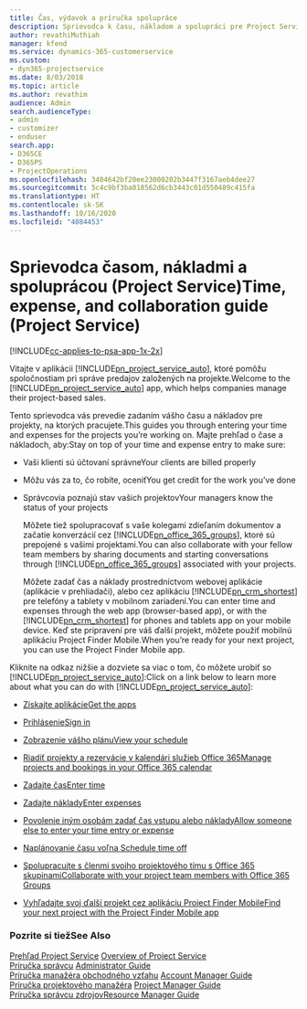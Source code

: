 ```yaml
---
title: Čas, výdavok a príručka spolupráce
description: Sprievodca k času, nákladom a spolupráci pre Project Service
author: revathiMuthiah
manager: kfend
ms.service: dynamics-365-customerservice
ms.custom:
- dyn365-projectservice
ms.date: 8/03/2018
ms.topic: article
ms.author: revathim
audience: Admin
search.audienceType:
- admin
- customizer
- enduser
search.app:
- D365CE
- D365PS
- ProjectOperations
ms.openlocfilehash: 3404642bf20ee23000202b3447f3167aeb4dee27
ms.sourcegitcommit: 5c4c9bf3ba018562d6cb3443c01d550489c415fa
ms.translationtype: HT
ms.contentlocale: sk-SK
ms.lasthandoff: 10/16/2020
ms.locfileid: "4084453"
---
```

# <a name="time-expense-and-collaboration-guide-project-service"></a><span data-ttu-id="0eb08-103">Sprievodca časom, nákladmi a spoluprácou (Project Service)</span><span class="sxs-lookup"><span data-stu-id="0eb08-103">Time, expense, and collaboration guide (Project Service)</span></span>

[!INCLUDE[cc-applies-to-psa-app-1x-2x](../includes/cc-applies-to-psa-app-1x-2x.md)]

<span data-ttu-id="0eb08-104">Vitajte v aplikácii [!INCLUDE[pn_project_service_auto](../includes/pn-project-service-auto.md)], ktoré pomôžu spoločnostiam pri správe predajov založených na projekte.</span><span class="sxs-lookup"><span data-stu-id="0eb08-104">Welcome to the [!INCLUDE[pn_project_service_auto](../includes/pn-project-service-auto.md)] app, which helps companies manage their project-based sales.</span></span> 
  
 <span data-ttu-id="0eb08-105">Tento sprievodca vás prevedie zadaním vášho času a nákladov pre projekty, na ktorých pracujete.</span><span class="sxs-lookup"><span data-stu-id="0eb08-105">This guides you through entering your time and expenses for the projects you’re working on.</span></span> <span data-ttu-id="0eb08-106">Majte prehľad o čase a nákladoch, aby:</span><span class="sxs-lookup"><span data-stu-id="0eb08-106">Stay on top of your time and expense entry to make sure:</span></span>  
  
- <span data-ttu-id="0eb08-107">Vaši klienti sú účtovaní správne</span><span class="sxs-lookup"><span data-stu-id="0eb08-107">Your clients are billed properly</span></span>  
  
- <span data-ttu-id="0eb08-108">Môžu vás za to, čo robíte, oceniť</span><span class="sxs-lookup"><span data-stu-id="0eb08-108">You get credit for the work you’ve done</span></span>  
  
- <span data-ttu-id="0eb08-109">Správcovia poznajú stav vašich projektov</span><span class="sxs-lookup"><span data-stu-id="0eb08-109">Your managers know the status of your projects</span></span>  
  
  <span data-ttu-id="0eb08-110">Môžete tiež spolupracovať s vaše kolegami zdieľaním dokumentov a začatie konverzácií cez [!INCLUDE[pn_office_365_groups](../includes/pn-office-365-groups.md)], ktoré sú prepojené s vašimi projektami.</span><span class="sxs-lookup"><span data-stu-id="0eb08-110">You can also collaborate with your fellow team members by sharing documents and starting conversations through [!INCLUDE[pn_office_365_groups](../includes/pn-office-365-groups.md)] associated with your projects.</span></span>  
  
  <span data-ttu-id="0eb08-111">Môžete zadať čas a náklady prostredníctvom webovej aplikácie (aplikácie v prehliadači), alebo cez aplikáciu [!INCLUDE[pn_crm_shortest](../includes/pn-crm-shortest.md)] pre telefóny a tablety v mobilnom zariadení.</span><span class="sxs-lookup"><span data-stu-id="0eb08-111">You can enter time and expenses through the web app (browser-based app), or with the [!INCLUDE[pn_crm_shortest](../includes/pn-crm-shortest.md)] for phones and tablets app on your mobile device.</span></span> <span data-ttu-id="0eb08-112">Keď ste pripravení pre váš ďalší projekt, môžete použiť mobilnú aplikáciu Project Finder Mobile.</span><span class="sxs-lookup"><span data-stu-id="0eb08-112">When you’re ready for your next project, you can use the Project Finder Mobile app.</span></span>  
  
<span data-ttu-id="0eb08-113">Kliknite na odkaz nižšie a dozviete sa viac o tom, čo môžete urobiť so [!INCLUDE[pn_project_service_auto](../includes/pn-project-service-auto.md)]:</span><span class="sxs-lookup"><span data-stu-id="0eb08-113">Click on a link below to learn more about what you can do with [!INCLUDE[pn_project_service_auto](../includes/pn-project-service-auto.md)]:</span></span>  
  
-   [<span data-ttu-id="0eb08-114">Získajte aplikácie</span><span class="sxs-lookup"><span data-stu-id="0eb08-114">Get the apps</span></span>](../psa/get-apps.md)  
  
-   [<span data-ttu-id="0eb08-115">Prihlásenie</span><span class="sxs-lookup"><span data-stu-id="0eb08-115">Sign in</span></span>](../psa/sign-in.md)  
  
-   [<span data-ttu-id="0eb08-116">Zobrazenie vášho plánu</span><span class="sxs-lookup"><span data-stu-id="0eb08-116">View your schedule</span></span>](../psa/view-schedule.md)  
  
-   [<span data-ttu-id="0eb08-117">Riadiť projekty a rezervácie v kalendári služieb Office 365</span><span class="sxs-lookup"><span data-stu-id="0eb08-117">Manage projects and bookings in your Office 365 calendar</span></span>](../psa/manage-project-bookings-office-365-calendar.md)  
  
-   [<span data-ttu-id="0eb08-118">Zadajte čas</span><span class="sxs-lookup"><span data-stu-id="0eb08-118">Enter time</span></span>](../psa/enter-time.md)  
  
-   [<span data-ttu-id="0eb08-119">Zadajte náklady</span><span class="sxs-lookup"><span data-stu-id="0eb08-119">Enter expenses</span></span>](../psa/enter-expenses.md)  
  
-   [<span data-ttu-id="0eb08-120">Povolenie iným osobám zadať čas vstupu alebo náklady</span><span class="sxs-lookup"><span data-stu-id="0eb08-120">Allow someone else to enter your time entry or expense</span></span>](../psa/allow-someone-else-enter-time-entry-expense.md)  
  
-   [<span data-ttu-id="0eb08-121">Naplánovanie času voľna </span><span class="sxs-lookup"><span data-stu-id="0eb08-121">Schedule time off</span></span>](../psa/schedule-time-off.md)  
  
-   [<span data-ttu-id="0eb08-122">Spolupracujte s členmi svojho projektového tímu s Office 365 skupinami</span><span class="sxs-lookup"><span data-stu-id="0eb08-122">Collaborate with your project team members with Office 365 Groups</span></span>](../psa/collaborate-project-team-members-office-365-groups.md)  
  
-   [<span data-ttu-id="0eb08-123">Vyhľadajte svoj ďalší projekt cez aplikáciu Project Finder Mobile</span><span class="sxs-lookup"><span data-stu-id="0eb08-123">Find your next project with the Project Finder Mobile app</span></span>](../psa/find-next-project-finder-mobile-app.md)  
  
### <a name="see-also"></a><span data-ttu-id="0eb08-124">Pozrite si tiež</span><span class="sxs-lookup"><span data-stu-id="0eb08-124">See Also</span></span>  
 <span data-ttu-id="0eb08-125">[Prehľad Project Service](../psa/overview.md) </span><span class="sxs-lookup"><span data-stu-id="0eb08-125">[Overview of Project Service](../psa/overview.md) </span></span>  
 <span data-ttu-id="0eb08-126">[Príručka správcu](../psa/admin-guide.md) </span><span class="sxs-lookup"><span data-stu-id="0eb08-126">[Administrator Guide](../psa/admin-guide.md) </span></span>  
 <span data-ttu-id="0eb08-127">[Príručka manažéra obchodného vzťahu](../psa/account-manager-guide.md) </span><span class="sxs-lookup"><span data-stu-id="0eb08-127">[Account Manager Guide](../psa/account-manager-guide.md) </span></span>  
 <span data-ttu-id="0eb08-128">[Príručka projektového manažéra](../psa/project-manager-guide.md) </span><span class="sxs-lookup"><span data-stu-id="0eb08-128">[Project Manager Guide](../psa/project-manager-guide.md) </span></span>  
 [<span data-ttu-id="0eb08-129">Príručka správcu zdrojov</span><span class="sxs-lookup"><span data-stu-id="0eb08-129">Resource Manager Guide</span></span>](../psa/resource-manager-guide.md)   
